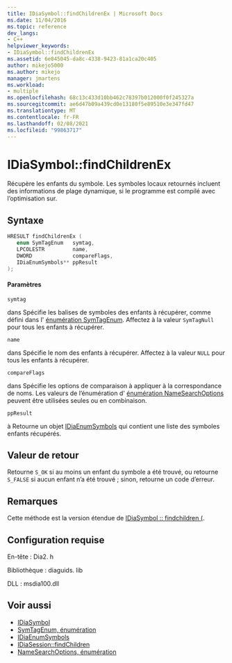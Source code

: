 ```yaml
---
title: IDiaSymbol::findChildrenEx | Microsoft Docs
ms.date: 11/04/2016
ms.topic: reference
dev_langs:
- C++
helpviewer_keywords:
- IDiaSymbol::findChildrenEx
ms.assetid: 6e045045-da8c-4338-9423-81a1ca20c405
author: mikejo5000
ms.author: mikejo
manager: jmartens
ms.workload:
- multiple
ms.openlocfilehash: 68c13c433d10bb462c78397b012000f0f245327a
ms.sourcegitcommit: ae6d47b09a439cd0e13180f5e89510e3e347fd47
ms.translationtype: MT
ms.contentlocale: fr-FR
ms.lasthandoff: 02/08/2021
ms.locfileid: "99863717"
---
```

# <a name="idiasymbolfindchildrenex"></a>IDiaSymbol::findChildrenEx
Récupère les enfants du symbole. Les symboles locaux retournés incluent des informations de plage dynamique, si le programme est compilé avec l’optimisation sur.

## <a name="syntax"></a>Syntaxe

```C++
HRESULT findChildrenEx ( 
   enum SymTagEnum   symtag,
   LPCOLESTR         name,
   DWORD             compareFlags,
   IDiaEnumSymbols** ppResult
);
```

#### <a name="parameters"></a>Paramètres
 `symtag`

dans Spécifie les balises de symboles des enfants à récupérer, comme défini dans l' [énumération SymTagEnum](../../debugger/debug-interface-access/symtagenum.md). Affectez à la valeur `SymTagNull` pour tous les enfants à récupérer.

 `name`

dans Spécifie le nom des enfants à récupérer. Affectez à la valeur `NULL` pour tous les enfants à récupérer.

 `compareFlags`

dans Spécifie les options de comparaison à appliquer à la correspondance de noms. Les valeurs de l’énumération d' [énumération NameSearchOptions](../../debugger/debug-interface-access/namesearchoptions.md) peuvent être utilisées seules ou en combinaison.

 `ppResult`

à Retourne un objet [IDiaEnumSymbols](../../debugger/debug-interface-access/idiaenumsymbols.md) qui contient une liste des symboles enfants récupérés.

## <a name="return-value"></a>Valeur de retour
 Retourne `S_OK` si au moins un enfant du symbole a été trouvé, ou retourne `S_FALSE` si aucun enfant n’a été trouvé ; sinon, retourne un code d’erreur.

## <a name="remarks"></a>Remarques
 Cette méthode est la version étendue de [IDiaSymbol :: findchildren (](../../debugger/debug-interface-access/idiasymbol-findchildren.md).

## <a name="requirements"></a>Configuration requise
 En-tête : Dia2. h

 Bibliothèque : diaguids. lib

 DLL : msdia100.dll

## <a name="see-also"></a>Voir aussi
- [IDiaSymbol](../../debugger/debug-interface-access/idiasymbol.md)
- [SymTagEnum, énumération](../../debugger/debug-interface-access/symtagenum.md)
- [IDiaEnumSymbols](../../debugger/debug-interface-access/idiaenumsymbols.md)
- [IDiaSession::findChildren](../../debugger/debug-interface-access/idiasession-findchildren.md)
- [NameSearchOptions, énumération](../../debugger/debug-interface-access/namesearchoptions.md)